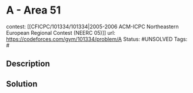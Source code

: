 # A - Area 51

contest: [[CFICPC/101334/101334|2005-2006 ACM-ICPC Northeastern European Regional Contest (NEERC 05)]]
url: https://codeforces.com/gym/101334/problem/A
Status: #UNSOLVED
Tags: #

## Description

## Solution

